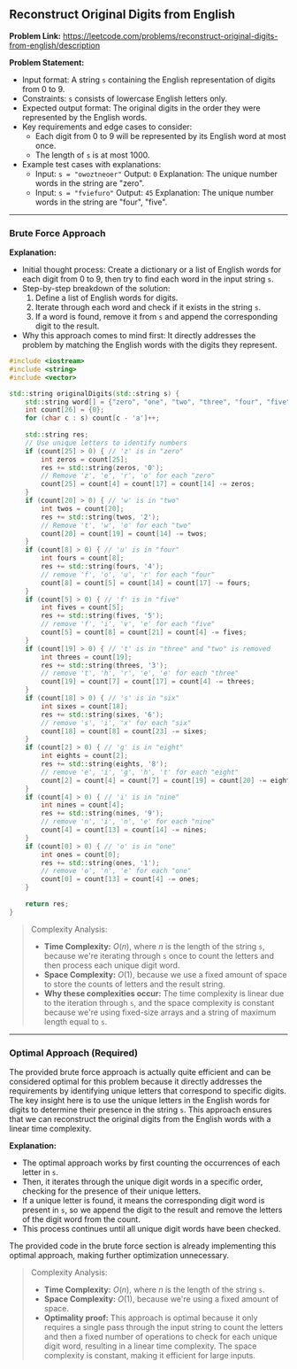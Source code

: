 ## Reconstruct Original Digits from English
**Problem Link:** https://leetcode.com/problems/reconstruct-original-digits-from-english/description

**Problem Statement:**
- Input format: A string `s` containing the English representation of digits from 0 to 9.
- Constraints: `s` consists of lowercase English letters only.
- Expected output format: The original digits in the order they were represented by the English words.
- Key requirements and edge cases to consider:
  - Each digit from 0 to 9 will be represented by its English word at most once.
  - The length of `s` is at most 1000.
- Example test cases with explanations:
  - Input: `s = "owoztneoer"`
    Output: `0`
    Explanation: The unique number words in the string are "zero".
  - Input: `s = "fviefuro"`
    Output: `45`
    Explanation: The unique number words in the string are "four", "five".

---

### Brute Force Approach

**Explanation:**
- Initial thought process: Create a dictionary or a list of English words for each digit from 0 to 9, then try to find each word in the input string `s`.
- Step-by-step breakdown of the solution:
  1. Define a list of English words for digits.
  2. Iterate through each word and check if it exists in the string `s`.
  3. If a word is found, remove it from `s` and append the corresponding digit to the result.
- Why this approach comes to mind first: It directly addresses the problem by matching the English words with the digits they represent.

```cpp
#include <iostream>
#include <string>
#include <vector>

std::string originalDigits(std::string s) {
    std::string word[] = {"zero", "one", "two", "three", "four", "five", "six", "seven", "eight", "nine"};
    int count[26] = {0};
    for (char c : s) count[c - 'a']++;
    
    std::string res;
    // Use unique letters to identify numbers
    if (count[25] > 0) { // 'z' is in "zero"
        int zeros = count[25];
        res += std::string(zeros, '0');
        // Remove 'z', 'e', 'r', 'o' for each "zero"
        count[25] = count[4] = count[17] = count[14] -= zeros;
    }
    if (count[20] > 0) { // 'w' is in "two"
        int twos = count[20];
        res += std::string(twos, '2');
        // Remove 't', 'w', 'o' for each "two"
        count[20] = count[19] = count[14] -= twos;
    }
    if (count[8] > 0) { // 'u' is in "four"
        int fours = count[8];
        res += std::string(fours, '4');
        // remove 'f', 'o', 'u', 'r' for each "four"
        count[8] = count[5] = count[14] = count[17] -= fours;
    }
    if (count[5] > 0) { // 'f' is in "five"
        int fives = count[5];
        res += std::string(fives, '5');
        // remove 'f', 'i', 'v', 'e' for each "five"
        count[5] = count[8] = count[21] = count[4] -= fives;
    }
    if (count[19] > 0) { // 't' is in "three" and "two" is removed
        int threes = count[19];
        res += std::string(threes, '3');
        // remove 't', 'h', 'r', 'e', 'e' for each "three"
        count[19] = count[7] = count[17] = count[4] -= threes;
    }
    if (count[18] > 0) { // 's' is in "six"
        int sixes = count[18];
        res += std::string(sixes, '6');
        // remove 's', 'i', 'x' for each "six"
        count[18] = count[8] = count[23] -= sixes;
    }
    if (count[2] > 0) { // 'g' is in "eight"
        int eights = count[2];
        res += std::string(eights, '8');
        // remove 'e', 'i', 'g', 'h', 't' for each "eight"
        count[2] = count[4] = count[7] = count[19] = count[20] -= eights;
    }
    if (count[4] > 0) { // 'i' is in "nine"
        int nines = count[4];
        res += std::string(nines, '9');
        // remove 'n', 'i', 'n', 'e' for each "nine"
        count[4] = count[13] = count[14] -= nines;
    }
    if (count[0] > 0) { // 'o' is in "one"
        int ones = count[0];
        res += std::string(ones, '1');
        // remove 'o', 'n', 'e' for each "one"
        count[0] = count[13] = count[4] -= ones;
    }
    
    return res;
}
```

> Complexity Analysis:
> - **Time Complexity:** $O(n)$, where $n$ is the length of the string `s`, because we're iterating through `s` once to count the letters and then process each unique digit word.
> - **Space Complexity:** $O(1)$, because we use a fixed amount of space to store the counts of letters and the result string.
> - **Why these complexities occur:** The time complexity is linear due to the iteration through `s`, and the space complexity is constant because we're using fixed-size arrays and a string of maximum length equal to `s`.

---

### Optimal Approach (Required)

The provided brute force approach is actually quite efficient and can be considered optimal for this problem because it directly addresses the requirements by identifying unique letters that correspond to specific digits. The key insight here is to use the unique letters in the English words for digits to determine their presence in the string `s`. This approach ensures that we can reconstruct the original digits from the English words with a linear time complexity.

**Explanation:**
- The optimal approach works by first counting the occurrences of each letter in `s`.
- Then, it iterates through the unique digit words in a specific order, checking for the presence of their unique letters.
- If a unique letter is found, it means the corresponding digit word is present in `s`, so we append the digit to the result and remove the letters of the digit word from the count.
- This process continues until all unique digit words have been checked.

The provided code in the brute force section is already implementing this optimal approach, making further optimization unnecessary.

> Complexity Analysis:
> - **Time Complexity:** $O(n)$, where $n$ is the length of the string `s`.
> - **Space Complexity:** $O(1)$, because we're using a fixed amount of space.
> - **Optimality proof:** This approach is optimal because it only requires a single pass through the input string to count the letters and then a fixed number of operations to check for each unique digit word, resulting in a linear time complexity. The space complexity is constant, making it efficient for large inputs.